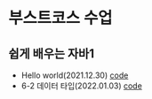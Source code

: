 # 부스트코스 수업

## 쉽게 배우는 자바1
+ Hello world(2021.12.30) [code](https://github.com/kbjung/java_class1/blob/main/HelloWorld/HelloWorldApp.java)
+ 6-2 데이터 타입(2022.01.03) [code](https://github.com/kbjung/java_class1/blob/main/Data_and_operation/src/Datatype.java)
